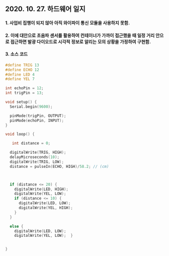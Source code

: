## 2020. 10. 27. 하드웨어 일지

#### 1. 사업비 집행이 되지 않아 아직 와이파이 통신 모듈을 사용하지 못함.

#### 2. 이에 대안으로 초음파 센서를 활용하여 컨테이너가 가까이 접근했을 때 일정 거리 안으로 접근하면 발광 다이오드로 시각적 정보로 알리는 모의 상황을 가정하여 구현함.

#### 3. 소스 코드

```C++
#define TRIG 13
#define ECHO 12
#define LED 4
#define YEL 7

int echoPin = 12;
int trigPin = 13;

void setup() {
  Serial.begin(9600);

  pinMode(trigPin, OUTPUT);
  pinMode(echoPin, INPUT);
}

void loop() {

   int distance = 0;

  digitalWrite(TRIG, HIGH);
  delayMicroseconds(10);
  digitalWrite(TRIG, LOW);
  distance = pulseIn(ECHO, HIGH)/58.2; // (cm)



  if (distance <= 20) {
    digitalWrite(LED, HIGH);
    digitalWrite(YEL, LOW);
    if (distance <= 10) {
      digitalWrite(LED, LOW);
      digitalWrite(YEL, HIGH);
    }
  }

  else {
    digitalWrite(LED, LOW);
    digitalWrite(YEL, LOW);  }


}
```
